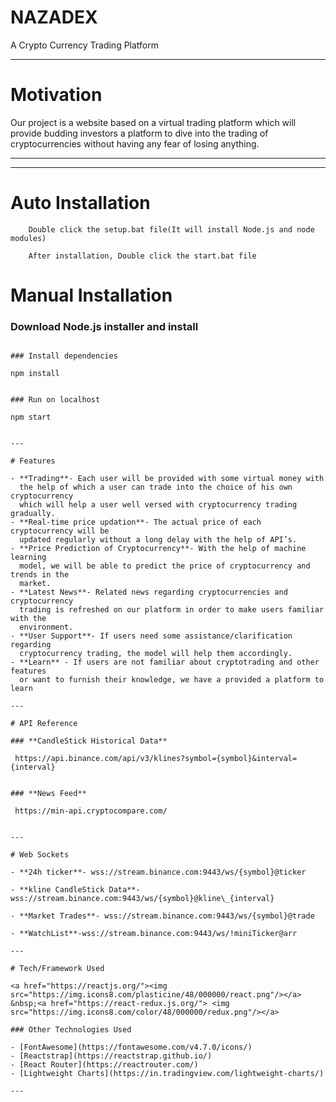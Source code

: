 # NAZADEX

A Crypto Currency Trading Platform

---

# Motivation

Our project is a website based on a virtual trading platform which will provide
budding investors a platform to dive into the trading of cryptocurrencies without
having any fear of losing anything.

---



---

# Auto Installation



```
    Double click the setup.bat file(It will install Node.js and node modules)
```

```
    After installation, Double click the start.bat file
```



# Manual Installation

### Download Node.js installer and install



```

### Install dependencies

```
    npm install
```

### Run on localhost

```
    npm start
```

---

# Features

- **Trading**- Each user will be provided with some virtual money with
  the help of which a user can trade into the choice of his own cryptocurrency
  which will help a user well versed with cryptocurrency trading gradually.
- **Real-time price updation**- The actual price of each cryptocurrency will be
  updated regularly without a long delay with the help of API’s.
- **Price Prediction of Cryptocurrency**- With the help of machine learning
  model, we will be able to predict the price of cryptocurrency and trends in the
  market.
- **Latest News**- Related news regarding cryptocurrencies and cryptocurrency
  trading is refreshed on our platform in order to make users familiar with the
  environment.
- **User Support**- If users need some assistance/clarification regarding
  cryptocurrency trading, the model will help them accordingly.
- **Learn** - If users are not familiar about cryptotrading and other features
  or want to furnish their knowledge, we have a provided a platform to learn

---

# API Reference

### **CandleStick Historical Data**

```
     https://api.binance.com/api/v3/klines?symbol={symbol}&interval={interval}

```

### **News Feed**

```
     https://min-api.cryptocompare.com/
```

---

# Web Sockets

- **24h ticker**- wss://stream.binance.com:9443/ws/{symbol}@ticker

- **kline CandleStick Data**- wss://stream.binance.com:9443/ws/{symbol}@kline\_{interval}

- **Market Trades**- wss://stream.binance.com:9443/ws/{symbol}@trade

- **WatchList**-wss://stream.binance.com:9443/ws/!miniTicker@arr

---

# Tech/Framework Used

<a href="https://reactjs.org/"><img src="https://img.icons8.com/plasticine/48/000000/react.png"/></a> &nbsp;<a href="https://react-redux.js.org/"> <img src="https://img.icons8.com/color/48/000000/redux.png"/></a>

### Other Technologies Used

- [FontAwesome](https://fontawesome.com/v4.7.0/icons/)
- [Reactstrap](https://reactstrap.github.io/)
- [React Router](https://reactrouter.com/)
- [Lightweight Charts](https://in.tradingview.com/lightweight-charts/)

---
